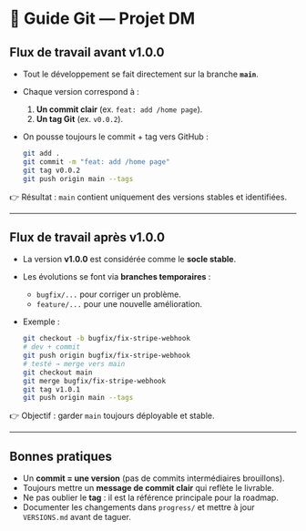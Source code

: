 # 📝 Guide Git — Projet DM

## Flux de travail avant v1.0.0

- Tout le développement se fait directement sur la branche **`main`**.
- Chaque version correspond à :

  1. **Un commit clair** (ex. `feat: add /home page`).
  2. **Un tag Git** (ex. `v0.0.2`).

- On pousse toujours le commit + tag vers GitHub :

  ```bash
  git add .
  git commit -m "feat: add /home page"
  git tag v0.0.2
  git push origin main --tags
  ```

👉 Résultat : `main` contient uniquement des versions stables et identifiées.

---

## Flux de travail après v1.0.0

- La version **v1.0.0** est considérée comme le **socle stable**.
- Les évolutions se font via **branches temporaires** :

  - `bugfix/...` pour corriger un problème.
  - `feature/...` pour une nouvelle amélioration.

- Exemple :

  ```bash
  git checkout -b bugfix/fix-stripe-webhook
  # dev + commit
  git push origin bugfix/fix-stripe-webhook
  # testé → merge vers main
  git checkout main
  git merge bugfix/fix-stripe-webhook
  git tag v1.0.1
  git push origin main --tags
  ```

👉 Objectif : garder `main` toujours déployable et stable.

---

## Bonnes pratiques

- Un **commit = une version** (pas de commits intermédiaires brouillons).
- Toujours mettre un **message de commit clair** qui reflète le livrable.
- Ne pas oublier le **tag** : il est la référence principale pour la roadmap.
- Documenter les changements dans `progress/` et mettre à jour `VERSIONS.md` avant de taguer.
